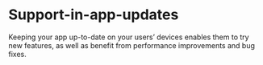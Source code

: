 # Support-in-app-updates
Keeping your app up-to-date on your users’ devices enables them to try new features, as well as benefit from performance improvements and bug fixes.
